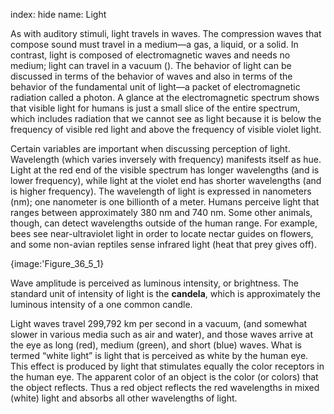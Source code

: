 index: hide
name: Light

As with auditory stimuli, light travels in waves. The compression waves that compose sound must travel in a medium—a gas, a liquid, or a solid. In contrast, light is composed of electromagnetic waves and needs no medium; light can travel in a vacuum (). The behavior of light can be discussed in terms of the behavior of waves and also in terms of the behavior of the fundamental unit of light—a packet of electromagnetic radiation called a photon. A glance at the electromagnetic spectrum shows that visible light for humans is just a small slice of the entire spectrum, which includes radiation that we cannot see as light because it is below the frequency of visible red light and above the frequency of visible violet light.

Certain variables are important when discussing perception of light. Wavelength (which varies inversely with frequency) manifests itself as hue. Light at the red end of the visible spectrum has longer wavelengths (and is lower frequency), while light at the violet end has shorter wavelengths (and is higher frequency). The wavelength of light is expressed in nanometers (nm); one nanometer is one billionth of a meter. Humans perceive light that ranges between approximately 380 nm and 740 nm. Some other animals, though, can detect wavelengths outside of the human range. For example, bees see near-ultraviolet light in order to locate nectar guides on flowers, and some non-avian reptiles sense infrared light (heat that prey gives off).


{image:'Figure_36_5_1}
        

Wave amplitude is perceived as luminous intensity, or brightness. The standard unit of intensity of light is the  **candela**, which is approximately the luminous intensity of a one common candle.

Light waves travel 299,792 km per second in a vacuum, (and somewhat slower in various media such as air and water), and those waves arrive at the eye as long (red), medium (green), and short (blue) waves. What is termed “white light” is light that is perceived as white by the human eye. This effect is produced by light that stimulates equally the color receptors in the human eye. The apparent color of an object is the color (or colors) that the object reflects. Thus a red object reflects the red wavelengths in mixed (white) light and absorbs all other wavelengths of light. 
